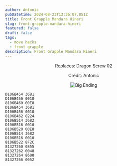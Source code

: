 ```yaml
---
author: Antonic
pubDatetime: 2024-08-23T13:36:07.851Z
title: Front Grapple Mandara Hineri
slug: front-grapple-mandara-hineri
featured: false
draft: false
tags:
  - move hacks
  - front grapple
description: Front Grapple Mandara Hineri
---
```

<center>
Replaces: Dragon Screw 02 <p>
Credit: Antonic

![Big Ending](/assets/images/gifs/front-grapple-mandara-hineri.gif)
</center>

```text
D106B454 3681
D106B456 0010
8106B460 00E8
D106B454 3681
D106B456 0010
8106B462 8224
D106B514 3682
D106B516 0010
8106B520 00E8
D106B514 3682
D106B516 0010
8106B522 8F2C
81327260 0855
81327262 0048
81327264 8600
81327266 0052
```
